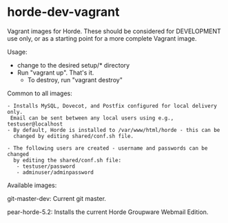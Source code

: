 horde-dev-vagrant
=================

Vagrant images for Horde. These should be considered for 
DEVELOPMENT use only, or as a starting point for a more
complete Vagrant image.

Usage:
  - change to the desired setup/* directory
  - Run "vagrant up". That's it.
    - To destroy, run "vagrant destroy"

Common to all images:

    - Installs MySQL, Dovecot, and Postfix configured for local delivery only.
     Email can be sent between any local users using e.g., testuser@localhost
    - By default, Horde is installed to /var/www/html/horde - this can be
      changed by editing shared/conf.sh file.

    - The following users are created - username and passwords can be changed
      by editing the shared/conf.sh file:
       - testuser/password
       - adminuser/adminpassword

Available images:

git-master-dev: Current git master.

pear-horde-5.2: Installs the current Horde Groupware Webmail Edition.
